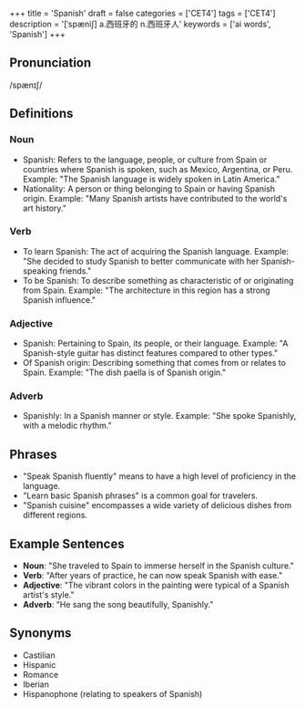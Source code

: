 +++
title = 'Spanish'
draft = false
categories = ['CET4']
tags = ['CET4']
description = '[ˈspæni∫] a.西班牙的 n.西班牙人'
keywords = ['ai words', 'Spanish']
+++

## Pronunciation
/spænɪʃ/

## Definitions
### Noun
- Spanish: Refers to the language, people, or culture from Spain or countries where Spanish is spoken, such as Mexico, Argentina, or Peru. Example: "The Spanish language is widely spoken in Latin America."
- Nationality: A person or thing belonging to Spain or having Spanish origin. Example: "Many Spanish artists have contributed to the world's art history."

### Verb
- To learn Spanish: The act of acquiring the Spanish language. Example: "She decided to study Spanish to better communicate with her Spanish-speaking friends."
- To be Spanish: To describe something as characteristic of or originating from Spain. Example: "The architecture in this region has a strong Spanish influence."

### Adjective
- Spanish: Pertaining to Spain, its people, or their language. Example: "A Spanish-style guitar has distinct features compared to other types."
- Of Spanish origin: Describing something that comes from or relates to Spain. Example: "The dish paella is of Spanish origin."

### Adverb
- Spanishly: In a Spanish manner or style. Example: "She spoke Spanishly, with a melodic rhythm."

## Phrases
- "Speak Spanish fluently" means to have a high level of proficiency in the language.
- "Learn basic Spanish phrases" is a common goal for travelers.
- "Spanish cuisine" encompasses a wide variety of delicious dishes from different regions.

## Example Sentences
- **Noun**: "She traveled to Spain to immerse herself in the Spanish culture."
- **Verb**: "After years of practice, he can now speak Spanish with ease."
- **Adjective**: "The vibrant colors in the painting were typical of a Spanish artist's style."
- **Adverb**: "He sang the song beautifully, Spanishly."

## Synonyms
- Castilian
- Hispanic
- Romance
- Iberian
- Hispanophone (relating to speakers of Spanish)
